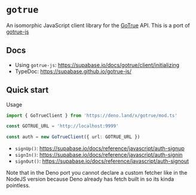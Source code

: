 # `gotrue`

An isomorphic JavaScript client library for the [GoTrue](https://github.com/netlify/gotrue) API.
This is a port of [gotrue-js](https://supabase.io/docs/gotrue/client/initializing)

## Docs

- Using `gotrue-js`: https://supabase.io/docs/gotrue/client/initializing
- TypeDoc: https://supabase.github.io/gotrue-js/

## Quick start

Usage

```ts
import { GoTrueClient } from 'https://deno.land/x/gotrue/mod.ts'

const GOTRUE_URL = 'http://localhost:9999'

const auth = new GoTrueClient({ url: GOTRUE_URL })
```

- `signUp()`: https://supabase.io/docs/reference/javascript/auth-signup
- `signIn()`: https://supabase.io/docs/reference/javascript/auth-signin
- `signOut()`: https://supabase.io/docs/reference/javascript/auth-signout

Note that in the Deno port you cannot declare a custom fetcher like in the NodeJS version because Deno already has fetch built in so its kinda pointless.
